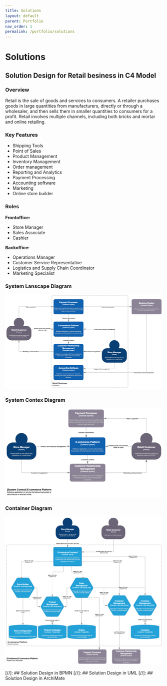 ```yaml
---
title: Solutions
layout: default
parent: Portfolio
nav_order: 1
permalink: /portfolio/solutions
---
```


# Solutions

## Solution Design for Retail besiness in C4 Model

### Overview 
Retail is the sale of goods and services to consumers. A retailer purchases goods in large quantities from manufacturers, directly or through a wholesaler, and then sells them in smaller quantities to consumers for a profit. Retail involves multiple channels, including both bricks and mortar and online retailing.

### Key Features
- Shipping Tools
- Point of Sales
- Product Management
- Inventory Management
- Order management
- Reporting and Analytics
- Payment Processing
- Accounting software
- Marketing
- Online store builder

### Roles
**Frontoffice:**
- Store Manager
- Sales Associate
- Cashier

**Backoffice:**
- Operations Manager
- Customer Service Representative
- Logistics and Supply Chain Coordinator
- Marketing Specialist

### System Lanscape Diagram
<img src="/docs/portfolio/diagrams/RetailBusiness-SystemLandscapeDiagram.drawio.png">

### System Contex Diagram
<img src="/docs/portfolio/diagrams/E-commercePlatform-SystemContextDiagram.drawio.png">

### Container Diagram
<img src="/docs/portfolio/diagrams/E-commercePlatform-ContainerDiagram.drawio.png">

[//]: ## Solution Design in BPMN
[//]: ## Solution Design in UML
[//]: ## Solution Design in ArchiMate